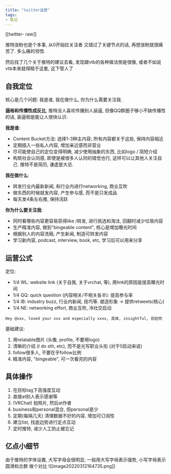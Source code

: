 ```yaml
---
title: "twitter运营"
tags:
- 笔记
---
```


[[twitter- raw]]

推特涨粉也是个本事, 从0开始拉关注者 又错过了关键节点的话, 再想涨粉就很痛苦了. 多么痛的领悟.

然后找了几个关于推特的建议去看, 发现跟vtb的各种做法倒是很像, 或者不如说vtb本来就得精于这套, 这下管人了


## 自我定位

核心是几个问题: 我是谁, 我在做什么, 你为什么需要关注我.

**逼格和传播性成反比**, 推特没人喜欢传播别人装逼, 但像QQ群圈子够小不缺传播性的话, 装逼倒是能让人很快认识.

**我是谁**:
- Content Bucket方法: 选择1-3种主内容; 所有内容都关于这些, 保持内容相近
- 定期插入一些私人内容, 增加亲近感而非营业
- 尽可能使自己的定位变得明确, 减少使用抽象的东西, 比如logo / 简短介绍
- 构筑社会认同感, 即使是被很多人认同的错觉也行, 这样可以让其他人关注自己. 推特不是简历, 谦虚是大忌.

**我在做什么**:
- 转发行业内最新新闻, 和行业内进行networking, 商业互吹
- 做东西的时候就发内容, 产生参与感, 而不是只发成品
- 每天发4条左右推, 保持活跃

**你为什么要关注我**:
- 同时看哪些内容更容易获得like /转发, 进行挑选和淘汰, 回翻时减少垃圾内容
- 生产精准内容, 做到"bingeable content", 核心是增加曝光时间
- 根据别人的内容洗稿, 产生新闻, 制造可转发内容
- 学习新内容, podcast, interview, book, etc, 学习后可以用来分享



## 运营公式


定位:
- 1/4 WL: website link (关于自我, 关于vrchat, 等), 用link的原因是提高曝光时间
- 1/4 QQ: quick question (内容相关/不相关各半): 提高参与率
- 1/4 IB: industry buzz, 行业内新闻, 技巧等. 塑造形象 -> 提供retweets(核心)
- 1/4 NE: networking effort, 商业互吹, 冷社交启动
```
Hey @xxx, loved your xxx and especially xxxx, 具体, insightful, 别尬吹
```

基础建议:
1. 用relatable图片 (头像, profile, 不要用logo)
2. 清晰的介绍 (I do sth, etc), 而不是光写职业头衔 (对于0启动来说)
3. follow很多人, 不要在乎follow比例
4. 精准内容, "bingeable", 可一次看完的内容



## 具体操作

1. 在目标tag下高强度互动
2. 直接at别人表示感谢等
3. (VRChat) 拍照片, 然后at作者
4. business和personal混合, 但personal是少
5. 定期(每隔几天) 清理数据不好的内容, 增加可订阅性
6. 建立list, 找底边势进行定点互动
7. 定时推特, 减少人工防止被忘记


## 亿点小细节

由于推特的字体设置, 大写字母会很明显;
一般用大写字母表示强势, 小写字母表示圆滑和合群
做个对比
![[image20220312164735.png]]

